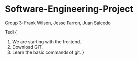 # Software-Engineering-Project
Group 3: Frank Wilson, Jesse Parron, Juan Salcedo


Tedi {
1. We are starting with the frontend.
2. Download GIT.
3. Learn the basic commands of git.
}
